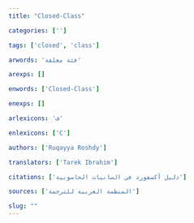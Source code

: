 ```yaml
---
title: "Closed-Class"

categories: ['']

tags: ['closed', 'class']

arwords: 'فئة مغلقة'

arexps: []

enwords: ['Closed-Class']

enexps: []

arlexicons: 'ف'

enlexicons: ['C']

authors: ['Ruqayya Roshdy']

translators: ['Tarek Ibrahim']

citations: ['دليل أكسفورد في السانيات الحاسوبية']

sources: ['المنظمة العربية للترجمة']

slug: ""
---
```

